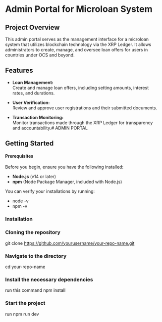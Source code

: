 # Admin Portal for Microloan System

## Project Overview

This admin portal serves as the management interface for a microloan system that utilizes blockchain technology via the XRP Ledger. It allows administrators to create, manage, and oversee loan offers for users in countries under OCS and beyond.

## Features

- **Loan Management:**  
  Create and manage loan offers, including setting amounts, interest rates, and durations.

- **User Verification:**  
  Review and approve user registrations and their submitted documents.

- **Transaction Monitoring:**  
  Monitor transactions made through the XRP Ledger for transparency and accountability.# ADMIN PORTAL
## Getting Started

#### Prerequisites

Before you begin, ensure you have the following installed:

- **Node.js** (v14 or later)
- **npm** (Node Package Manager, included with Node.js)

You can verify your installations by running:
- node -v
- npm -v
### Installation
### Cloning the repository 
git clone https://github.com/yourusername/your-repo-name.git
### Navigate to the directory 
cd your-repo-name
### Install the necessary dependencies 
run this command npm install 
### Start the project
run npm run dev

